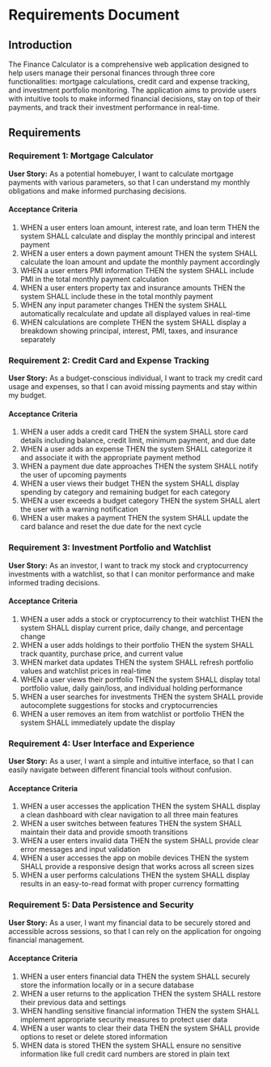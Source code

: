 # Requirements Document

## Introduction

The Finance Calculator is a comprehensive web application designed to help users manage their personal finances through three core functionalities: mortgage calculations, credit card and expense tracking, and investment portfolio monitoring. The application aims to provide users with intuitive tools to make informed financial decisions, stay on top of their payments, and track their investment performance in real-time.

## Requirements

### Requirement 1: Mortgage Calculator

**User Story:** As a potential homebuyer, I want to calculate mortgage payments with various parameters, so that I can understand my monthly obligations and make informed purchasing decisions.

#### Acceptance Criteria

1. WHEN a user enters loan amount, interest rate, and loan term THEN the system SHALL calculate and display the monthly principal and interest payment
2. WHEN a user enters a down payment amount THEN the system SHALL calculate the loan amount and update the monthly payment accordingly
3. WHEN a user enters PMI information THEN the system SHALL include PMI in the total monthly payment calculation
4. WHEN a user enters property tax and insurance amounts THEN the system SHALL include these in the total monthly payment
5. WHEN any input parameter changes THEN the system SHALL automatically recalculate and update all displayed values in real-time
6. WHEN calculations are complete THEN the system SHALL display a breakdown showing principal, interest, PMI, taxes, and insurance separately

### Requirement 2: Credit Card and Expense Tracking

**User Story:** As a budget-conscious individual, I want to track my credit card usage and expenses, so that I can avoid missing payments and stay within my budget.

#### Acceptance Criteria

1. WHEN a user adds a credit card THEN the system SHALL store card details including balance, credit limit, minimum payment, and due date
2. WHEN a user adds an expense THEN the system SHALL categorize it and associate it with the appropriate payment method
3. WHEN a payment due date approaches THEN the system SHALL notify the user of upcoming payments
4. WHEN a user views their budget THEN the system SHALL display spending by category and remaining budget for each category
5. WHEN a user exceeds a budget category THEN the system SHALL alert the user with a warning notification
6. WHEN a user makes a payment THEN the system SHALL update the card balance and reset the due date for the next cycle

### Requirement 3: Investment Portfolio and Watchlist

**User Story:** As an investor, I want to track my stock and cryptocurrency investments with a watchlist, so that I can monitor performance and make informed trading decisions.

#### Acceptance Criteria

1. WHEN a user adds a stock or cryptocurrency to their watchlist THEN the system SHALL display current price, daily change, and percentage change
2. WHEN a user adds holdings to their portfolio THEN the system SHALL track quantity, purchase price, and current value
3. WHEN market data updates THEN the system SHALL refresh portfolio values and watchlist prices in real-time
4. WHEN a user views their portfolio THEN the system SHALL display total portfolio value, daily gain/loss, and individual holding performance
5. WHEN a user searches for investments THEN the system SHALL provide autocomplete suggestions for stocks and cryptocurrencies
6. WHEN a user removes an item from watchlist or portfolio THEN the system SHALL immediately update the display

### Requirement 4: User Interface and Experience

**User Story:** As a user, I want a simple and intuitive interface, so that I can easily navigate between different financial tools without confusion.

#### Acceptance Criteria

1. WHEN a user accesses the application THEN the system SHALL display a clean dashboard with clear navigation to all three main features
2. WHEN a user switches between features THEN the system SHALL maintain their data and provide smooth transitions
3. WHEN a user enters invalid data THEN the system SHALL provide clear error messages and input validation
4. WHEN a user accesses the app on mobile devices THEN the system SHALL provide a responsive design that works across all screen sizes
5. WHEN a user performs calculations THEN the system SHALL display results in an easy-to-read format with proper currency formatting

### Requirement 5: Data Persistence and Security

**User Story:** As a user, I want my financial data to be securely stored and accessible across sessions, so that I can rely on the application for ongoing financial management.

#### Acceptance Criteria

1. WHEN a user enters financial data THEN the system SHALL securely store the information locally or in a secure database
2. WHEN a user returns to the application THEN the system SHALL restore their previous data and settings
3. WHEN handling sensitive financial information THEN the system SHALL implement appropriate security measures to protect user data
4. WHEN a user wants to clear their data THEN the system SHALL provide options to reset or delete stored information
5. WHEN data is stored THEN the system SHALL ensure no sensitive information like full credit card numbers are stored in plain text